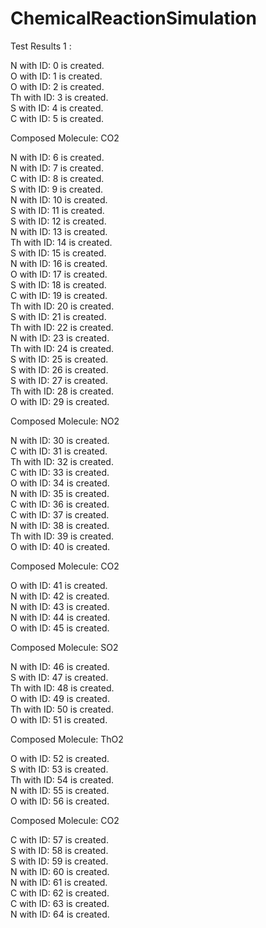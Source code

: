 # ChemicalReactionSimulation

Test Results 1 : 

N with ID: 0 is created.  
O with ID: 1 is created.  
O with ID: 2 is created.  
Th with ID: 3 is created.  
S with ID: 4 is created.    
C with ID: 5 is created.  

Composed Molecule: CO2    

N with ID: 6 is created.  
N with ID: 7 is created.  
C with ID: 8 is created.  
S with ID: 9 is created.  
N with ID: 10 is created.  
S with ID: 11 is created.  
S with ID: 12 is created.  
N with ID: 13 is created.  
Th with ID: 14 is created.  
S with ID: 15 is created.  
N with ID: 16 is created.  
O with ID: 17 is created.  
S with ID: 18 is created.  
C with ID: 19 is created.  
Th with ID: 20 is created.  
S with ID: 21 is created.  
Th with ID: 22 is created.   
N with ID: 23 is created.  
Th with ID: 24 is created.  
S with ID: 25 is created.  
S with ID: 26 is created.  
S with ID: 27 is created.  
Th with ID: 28 is created.  
O with ID: 29 is created.  

Composed Molecule: NO2  

N with ID: 30 is created.  
C with ID: 31 is created.   
Th with ID: 32 is created.   
C with ID: 33 is created.   
O with ID: 34 is created.    
N with ID: 35 is created.       
C with ID: 36 is created.   
C with ID: 37 is created.    
N with ID: 38 is created.   
Th with ID: 39 is created.   
O with ID: 40 is created.    

Composed Molecule: CO2

O with ID: 41 is created.  
N with ID: 42 is created.  
N with ID: 43 is created.  
N with ID: 44 is created.  
O with ID: 45 is created.  

Composed Molecule: SO2  

N with ID: 46 is created.  
S with ID: 47 is created.  
Th with ID: 48 is created.  
O with ID: 49 is created.  
Th with ID: 50 is created.  
O with ID: 51 is created.  

Composed Molecule: ThO2  
 
O with ID: 52 is created.   
S with ID: 53 is created.   
Th with ID: 54 is created.   
N with ID: 55 is created.  
O with ID: 56 is created.    

Composed Molecule: CO2

C with ID: 57 is created.  
S with ID: 58 is created.  
S with ID: 59 is created.  
N with ID: 60 is created.   
N with ID: 61 is created.  
C with ID: 62 is created.  
C with ID: 63 is created.  
N with ID: 64 is created.
